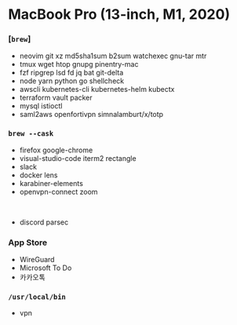 MacBook Pro (13-inch, M1, 2020)
========

### [`brew`]
- neovim git xz md5sha1sum b2sum watchexec gnu-tar mtr
- tmux wget htop gnupg pinentry-mac
- fzf ripgrep lsd fd jq bat git-delta
- node yarn python go shellcheck
- awscli kubernetes-cli kubernetes-helm kubectx
- terraform vault packer
- mysql istioctl
- saml2aws openfortivpn simnalamburt/x/totp

### `brew --cask`
- firefox google-chrome
- visual-studio-code iterm2 rectangle
- slack
- docker lens
- karabiner-elements
- openvpn-connect zoom

&nbsp;

- discord parsec

### App Store
- WireGuard
- Microsoft To Do
- 카카오톡

### `/usr/local/bin`
- vpn
